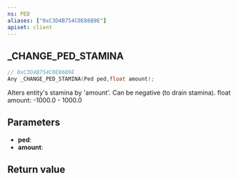 ```yaml
---
ns: PED
aliases: ["0xC3D4B754C0E86B9E"]
apiset: client
---
```

## _CHANGE_PED_STAMINA

```c
// 0xC3D4B754C0E86B9E
Any _CHANGE_PED_STAMINA(Ped ped,float amount);
```

Alters entity's stamina by 'amount'. Can be negative (to drain stamina). float amount: -1000.0 - 1000.0

## Parameters
* **ped**:
* **amount**:

## Return value

